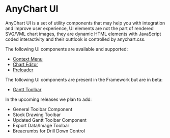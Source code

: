 # AnyChart UI

AnyChart UI is a set of utility components that may help you with integration and improve user experience, UI elements are not the part of rendered SVG/VML chart images, they are dynamic HTML elements with JavaScript coded interactivity and their outtlook is controlled by anychart.css.

The following UI components are available and supported:

* [Context Menu](Context_Menu)
* [Chart Editor](Chart_Editor)
* [Preloader](Preloader)

The following UI components are present in the Framework but are in beta:

* [Gantt Toolbar](Gantt_Toolbar)

In the upcoming releases we plan to add:

* General Toolbar Component
* Stock Drawing Toolbar
* Updated Gantt Toolbar Component
* Export Data/Image Toolbar
* Breacrumbs for Drill Down Control